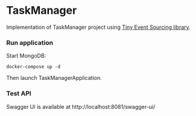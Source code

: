 # TaskManager
Implementation of TaskManager project using [Tiny Event Sourcing library](https://github.com/andrsuh/tiny-event-sourcing).

### Run application

Start MongoDB:
```
docker-compose up -d
```

Then launch TaskManagerApplication.

### Test API
Swagger UI is available at http://localhost:8081/swagger-ui/